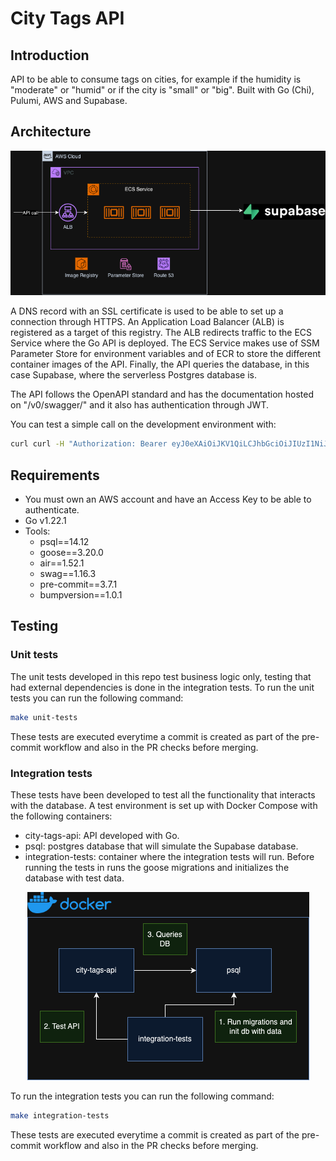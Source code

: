 # City Tags API


## Introduction

API to be able to consume tags on cities, for example if the humidity is "moderate" or "humid" or if the city is "small" or "big". Built with Go (Chi), Pulumi, AWS and Supabase.

## Architecture

<div style="text-align: center;">
  <img src="imgs/city-tags-api.png" alt="Architecture diagram">
</div>

A DNS record with an SSL certificate is used to be able to set up a connection through HTTPS. An Application Load Balancer (ALB) is registered as a target of this registry. The ALB redirects traffic to the ECS Service where the Go API is deployed. The ECS Service makes use of SSM Parameter Store for environment variables and of ECR to store the different container images of the API. Finally, the API queries the database, in this case Supabase, where the serverless Postgres database is.

The API follows the OpenAPI standard and has the documentation hosted on "/v0/swagger/" and it also has authentication through JWT.

You can test a simple call on the development environment with:

```bash
curl curl -H "Authorization: Bearer eyJ0eXAiOiJKV1QiLCJhbGciOiJIUzI1NiJ9.eyJpc3MiOiJjaXR5LXRhZ3MtYXBpLmRldi5zaXR5ZXguY29tIiwiaWF0IjoxNzIwNzA3NjMxLCJleHAiOjcyNzQ2NzI0MzEsImF1ZCI6IiIsInN1YiI6ImFub255bW91c191c2VyIn0.Mu37OetnJFUvEf-kRtnMl6Yv4wvvAm2qpAcNrbr8UGY" https://dev.city-tags-api.sityex.com/v0/cities?limit=5
```

## Requirements

- You must own an AWS account and have an Access Key to be able to authenticate.
- Go v1.22.1
- Tools:
    - psql==14.12
    - goose==3.20.0
    - air==1.52.1
    - swag==1.16.3
    - pre-commit==3.7.1
    - bumpversion==1.0.1

## Testing

### Unit tests

The unit tests developed in this repo test business logic only, testing that had external dependencies is done in the integration tests. To run the unit tests you can run the following command:

```bash
make unit-tests
```

These tests are executed everytime a commit is created as part of the pre-commit workflow and also in the PR checks before merging.

### Integration tests

These tests have been developed to test all the functionality that interacts with the database. A test environment is set up with Docker Compose with the following containers:

- city-tags-api: API developed with Go.
- psql: postgres database that will simulate the Supabase database.
- integration-tests: container where the integration tests will run. Before running the tests in runs the goose migrations and initializes the database with test data.

<div style="text-align: center;">
  <img src="imgs/city-tags-api-testing.png" alt="Architecture diagram">
</div>

To run the integration tests you can run the following command:

```bash
make integration-tests
```

These tests are executed everytime a commit is created as part of the pre-commit workflow and also in the PR checks before merging.
